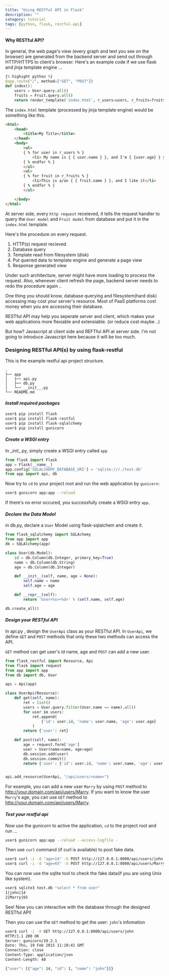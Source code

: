 ```yaml
---
title: "Using RESTful API in Flask"
description: ""
category: tutorial
tags: [python, flask, restful-api]
---
```


#### Why RESTful API? ####

In general, the web page's view (every graph and text you see on the browser) are generated from the backend server and send out through HTTP/HTTPS to client's browser. Here's an example code if we use flask and jinja template engine ...

    
``` python
{% highight python %}
@app.route("/", method=["GET", "POST"])
def index():
    users = User.query.all()
    fruits = Fruit.query.all()
    return render_template('index.html', r_users=users, r_fruits=fruits)
```
<!--more-->

The `index.html` template (processed by jinja template engine) would be something like this.

``` html
<html>
    <head>
        <title>My Title</title>
    </head>
    <body>
        <ul>
        { % for user in r_users % }
            <li> My name is { { user.name } }, and I'm { {user.age} } years old </li>
        { % endfor % }
        </ul>
        <ul>
        { % for fruit in r_fruits % }
            <li>This is a/an { { fruit.name } }, and I like it</li>
        { % endfor % }
        </ul>

    </body>
</html>
```

At server side, every `http request` receieved, it tells the request handler to query the `User model` and `Fruit model` from database and put it in the `index.html` template.

Here's the procedure on every request.

1. HTTP(s) request recieved
2. Database query
3. Template read from filesystem (disk)
4. Put queried data to template engine and generate a page view
5. Response generated view

Under such architecture, server might have more loading to process the request. Also, whenever client refresh the page, backend server needs to redo the procedure again ..

One thing you should know, database querying and filesystem(hard disk) accessing may cost your server's resource. Most of PaaS platforms cost money when you are accessing their database.

RESTful API may help you seperate server and client, which makes your web applications more flexiable and extensiable. (or reduce cost maybe ..)

But how? Javascript at client side and REFTful API at server side. I'm not going to introduce Javascript here because it will be too much.

### Designing RESTful API(s) by using flask-restful ###

This is the example restful api project structure.

    .
    ├── app
    │   ├── api.py
    │   ├── db.py
    │   └── __init__.py
    └── README.md

#### _Install required packages_ ####

``` python
user$ pip install flask
user$ pip install flask-restful
user$ pip install flask-sqlalchemy
user$ pip install gunicorn
```

#### _Create a WSGI entry_ ####

In \__init__.py, simply create a WSGI entry called `app`

``` python
from flask import Flask
app = Flask(__name__)
app.config['SQLALCHEMY_DATABASE_URI'] = 'sqlite:///./test.db'
from app import api, db
```

Now try to `cd` to your project root and run the web application by `gunicorn`:

``` bash
user$ gunicorn app:app --reload
```

If there's no error occured, you successfully create a WSGI entry `app`.

#### _Declare the Data Model_ ####

in db.py, declare a `User` Model using flask-sqlalchem and create it.
   
``` python
from flask_sqlalchemy import SQLAchemy
from app import app
db = SQLAlchemy(app)

class User(db.Model):
    id = db.Column(db.Integer, primary_key=True)
    name = db.Column(db.String)
    age = db.Column(db.Integer)

    def __init__(self, name, age = None):
        self.name = name
        self.age = age

    def __repr__(self):
        return 'User<%s><%d>' % (self.name, self.age)

db.create_all()
```

#### _Design your RESTful API_ ####

In api.py , design the `UserApi` class as your RESTful API. In `UserApi`, we define `GET` and `POST` methods that only these two methods can access the API.

`GET` method can get user's id name, age and `POST` can add a new user.

``` python
from flask_restful import Resource, Api
from flask import request
from app import app
from db import db, User

api = Api(app)

class UserApi(Resource):
    def get(self, name):
        ret = list()
        users = User.query.filter(User.name == name).all()
        for user in users:
            ret.append(
                {'id': user.id, 'name': user.name, 'age': user.age}
            )
        return {'user': ret}

    def post(self, name):
        age = request.form['age']
        user = User(name=name, age=age)
        db.session.add(user)
        db.session.commit()
        return {'user': {'id': user.id, 'name': user.name, 'age': user.age}}


api.add_resource(UserApi, "/api/users/<name>")
```

For example, you can add a new user `Marry` by using `POST` method to http://your.domain.com/api/users/Marry. If you want to know the user `Marry`'s age, you can use `GET` method to http://your.domain.com/api/users/Marry.

#### _Test your restful api_ ####

Now use the gunicorn to active the application, `cd` to the project root and run ...

``` bash
user$ gunicorn app:app --reload --access-logfile -
```

Then use `curl` command (if curl is available) to post fake data.

``` bash
user$ curl -i -d "age=14" -X POST http://127.0.0.1:8000/api/users/john
user$ curl -i -d "age=65" -X POST http://127.0.0.1:8000/api/users/Marry
```

You can now use the sqlite tool to check the fake data(if you are using Unix like system).

``` bash
user$ sqlite3 test.db "select * from user"
1|john|14
2|Marry|65
```

See! Now you can interactive with the database through the designed RESTful API!

Then you can use the `GET` method to get the user: `john`'s infomation

``` bash
user$ curl -i -X GET http://127.0.0.1:8000/api/users/john
HTTP/1.1 200 OK
Server: gunicorn/19.2.1
Date: Thu, 19 Feb 2015 11:10:41 GMT
Connection: close
Content-Type: application/json
Content-Length: 48

{"user": [{"age": 14, "id": 1, "name": "john"}]}
```
